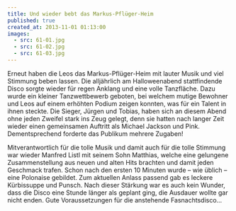 ```yaml
---
title: Und wieder bebt das Markus-Pflüger-Heim
published: true
created_at: 2013-11-01 01:13:00
images:
  - src: 61-01.jpg
  - src: 61-02.jpg
  - src: 61-03.jpg
---
```


Erneut haben die Leos das Markus-Pflüger-Heim mit lauter Musik und viel Stimmung beben lassen. Die alljährlich am Halloweenabend stattfindende Disco sorgte wieder für regen Anklang und eine volle Tanzfläche. Dazu wurde ein kleiner Tanzwettbewerb geboten, bei welchem mutige Bewohner und Leos auf einem erhöhten Podium zeigen konnten, was für ein Talent in ihnen steckte. Die Sieger, Jürgen und Tobias, haben sich an diesem Abend ohne jeden Zweifel stark ins Zeug gelegt, denn sie hatten nach langer Zeit wieder einen gemeinsamen Auftritt als Michael Jackson und Pink. Dementsprechend forderte das Publikum mehrere Zugaben!

Mitverantwortlich für die tolle Musik und damit auch für die tolle Stimmung war wieder Manfred Listl mit seinem Sohn Matthias, welche eine gelungene Zusammenstellung aus neuen und alten Hits brachten und damit jeden Geschmack trafen. Schon nach den ersten 10 Minuten wurde – wie üblich – eine Polonaise gebildet. Zum aktuellen Anlass passend gab es leckere Kürbissuppe und Punsch. Nach dieser Stärkung war es auch kein Wunder, dass die Disco eine Stunde länger als geplant ging, die Ausdauer wollte gar nicht enden. Gute Voraussetzungen für die anstehende Fasnachtsdisco…
